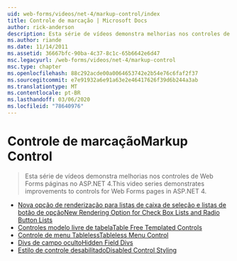 ```yaml
---
uid: web-forms/videos/net-4/markup-control/index
title: Controle de marcação | Microsoft Docs
author: rick-anderson
description: Esta série de vídeos demonstra melhorias nos controles de Web Forms páginas no ASP.NET 4.
ms.author: riande
ms.date: 11/14/2011
ms.assetid: 36667bfc-90ba-4c37-8c1c-65b6642e6d47
msc.legacyurl: /web-forms/videos/net-4/markup-control
msc.type: chapter
ms.openlocfilehash: 88c292acde00a0064653742e2b54e76c6faf2f37
ms.sourcegitcommit: e7e91932a6e91a63e2e46417626f39d6b244a3ab
ms.translationtype: MT
ms.contentlocale: pt-BR
ms.lasthandoff: 03/06/2020
ms.locfileid: "78640976"
---
```

# <a name="markup-control"></a><span data-ttu-id="e081e-103">Controle de marcação</span><span class="sxs-lookup"><span data-stu-id="e081e-103">Markup Control</span></span>

> <span data-ttu-id="e081e-104">Esta série de vídeos demonstra melhorias nos controles de Web Forms páginas no ASP.NET 4.</span><span class="sxs-lookup"><span data-stu-id="e081e-104">This video series demonstrates improvements to controls for Web Forms pages in ASP.NET 4.</span></span>

- [<span data-ttu-id="e081e-105">Nova opção de renderização para listas de caixa de seleção e listas de botão de opção</span><span class="sxs-lookup"><span data-stu-id="e081e-105">New Rendering Option for Check Box Lists and Radio Button Lists</span></span>](aspnet-4-quick-hit-new-rendering-option-for-check-box-lists-and-radio-button-lists.md)
- [<span data-ttu-id="e081e-106">Controles modelo livre de tabela</span><span class="sxs-lookup"><span data-stu-id="e081e-106">Table Free Templated Controls</span></span>](aspnet-4-quick-hit-table-free-templated-controls.md)
- [<span data-ttu-id="e081e-107">Controle de menu Tableless</span><span class="sxs-lookup"><span data-stu-id="e081e-107">Tableless Menu Control</span></span>](aspnet-4-quick-hit-tableless-menu-control.md)
- [<span data-ttu-id="e081e-108">Divs de campo oculto</span><span class="sxs-lookup"><span data-stu-id="e081e-108">Hidden Field Divs</span></span>](aspnet-4-quick-hit-hidden-field-divs.md)
- [<span data-ttu-id="e081e-109">Estilo de controle desabilitado</span><span class="sxs-lookup"><span data-stu-id="e081e-109">Disabled Control Styling</span></span>](aspnet-4-quick-hit-disabled-control-styling.md)

